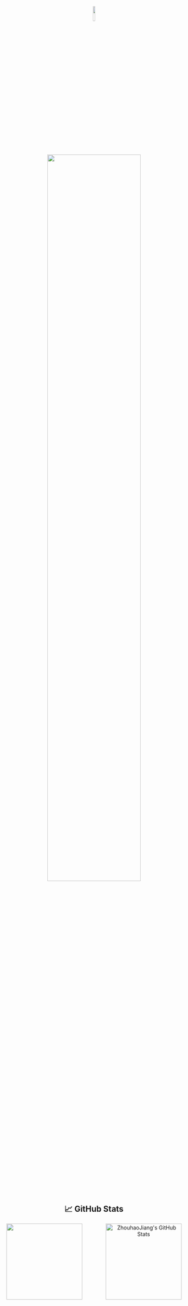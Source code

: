 <div align="center">
  <!-- 头像 -->
  <div>
    <img src="https://avatars.githubusercontent.com/u/79627742?v=4" width="10%" />
  </div>
  
  <!-- 打字效果 -->
<div>
  <img src="https://readme-typing-svg.demolab.com?font=Inconsolata&weight=500&size=50&duration=1500&pause=2500&color=A7A459&center=true&vCenter=true&multiline=true&repeat=false&random=false&width=1300&height=140&lines=I'm+Joe%2C+Welcome+to+my+github" width="70%" />
</div>

  
  <!-- GitHub Stats -->
<div>
    <h2>&#x1f4c8; GitHub Stats</h2>
    <div style="display: flex; justify-content: center; gap: 20px;">
  <a href="https://github.com/ZhouhaoJiang/ZhouhaoJiang" style="flex: 1;">
    <img src="https://github-readme-stats.vercel.app/api/top-langs/?username=ZhouhaoJiang&hide=c%2B%2B,java,html,text,javascript&title_color=3f79f2&text_color=759ef6&icon_color=2bbc8a&bg_color=fafafa&langs_count=3" style="height: 200px; object-fit: cover;" />
  </a>
  <a href="https://github.com/ZhouhaoJiang/ZhouhaoJiang" style="flex: 1;">
    <img src="https://github-readme-stats.vercel.app/api?username=ZhouhaoJiang&show_icons=true&line_height=27&count_private=true&title_color=3f79f2&text_color=759ef6&icon_color=2bbc8a&bg_color=fafafa" style="height: 200px; object-fit: cover;" alt="ZhouhaoJiang's GitHub Stats" />
  </a>
</div>
  </div>
</div>
